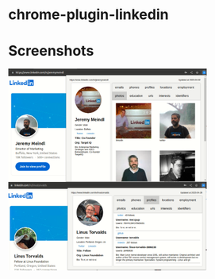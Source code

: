 # chrome-plugin-linkedin
# Screenshots
<p>
<img src="https://github.com/goldentroll/chrome-plugin-linkedin/blob/main/extension/screenshots/Jeremy-photos.png" width="400px" style="display:block;"/>
 <img src="https://github.com/goldentroll/chrome-plugin-linkedin/blob/main/extension/screenshots/Linus-profiles.png" width="400px" style="display:block;"/>
 </p>

